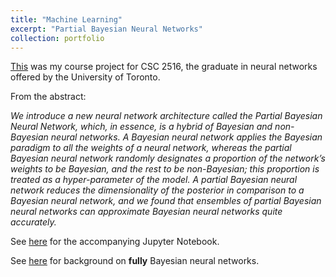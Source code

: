 ```yaml
---
title: "Machine Learning"
excerpt: "Partial Bayesian Neural Networks"
collection: portfolio
---
```



<a href="https://cyrusmaz.github.io/files/CSC_2516_Project.pdf">This</a>
was my course project for CSC 2516, the graduate in neural networks offered by the University of Toronto. 

From the abstract: 

*We introduce a new neural network architecture called the Partial Bayesian Neural
Network, which, in essence, is a hybrid of Bayesian and non-Bayesian neural
networks. A Bayesian neural network applies the Bayesian paradigm to all the
weights of a neural network, whereas the partial Bayesian neural network randomly
designates a proportion of the network’s weights to be Bayesian, and the rest to
be non-Bayesian; this proportion is treated as a hyper-parameter of the model.
A partial Bayesian neural network reduces the dimensionality of the posterior
in comparison to a Bayesian neural network, and we found that ensembles of
partial Bayesian neural networks can approximate Bayesian neural networks quite
accurately.*

See <a href="https://cyrusmaz.github.io/files/CSC_2516_Project_code.ipynb">here</a> for the accompanying Jupyter Notebook.

See [here](https://cyrusmaz.github.io/portfolio/portfolio-5/) for background on **fully** Bayesian neural networks.
